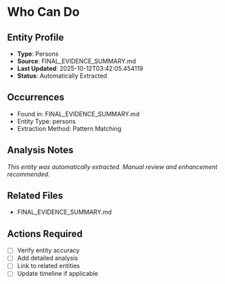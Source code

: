 # Who Can Do

## Entity Profile
- **Type**: Persons
- **Source**: FINAL_EVIDENCE_SUMMARY.md
- **Last Updated**: 2025-10-12T03:42:05.454119
- **Status**: Automatically Extracted

## Occurrences
- Found in: FINAL_EVIDENCE_SUMMARY.md
- Entity Type: persons
- Extraction Method: Pattern Matching

## Analysis Notes
*This entity was automatically extracted. Manual review and enhancement recommended.*

## Related Files
- FINAL_EVIDENCE_SUMMARY.md

## Actions Required
- [ ] Verify entity accuracy
- [ ] Add detailed analysis
- [ ] Link to related entities
- [ ] Update timeline if applicable
